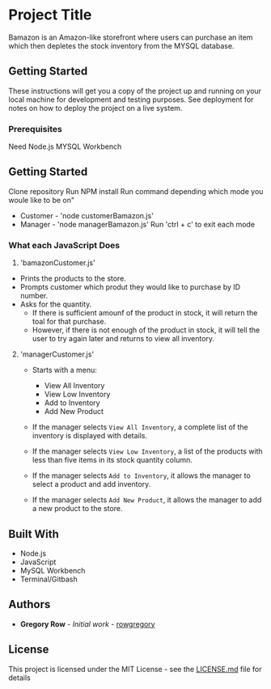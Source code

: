# Project Title

Bamazon is an Amazon-like storefront where users can purchase an item which then depletes the stock inventory from the MYSQL database.

## Getting Started

These instructions will get you a copy of the project up and running on your local machine for development and testing purposes. See deployment for notes on how to deploy the project on a live system.

### Prerequisites

Need Node.js
MYSQL Workbench


## Getting Started

Clone repository
Run NPM install
Run command depending which mode you woule like to be on"
  * Customer - 'node customerBamazon.js'
  * Manager - 'node managerBamazon.js'
Run 'ctrl + c' to exit each mode

### What each JavaScript Does

1. 'bamazonCustomer.js'
  * Prints the products to the store.
  * Prompts customer which produt they would like to purchase by ID number.
  * Asks for the quantity.
    * If there is sufficient amounf of the product in stock, it will return the toal for that purchase.
    * However, if there is not enough of the product in stock, it will tell the user to try again later and returns to view all               inventory.
    
2. 'managerCustomer.js'
   * Starts with a menu:
     * View All Inventory
     * View Low Inventory
     * Add to Inventory
     * Add New Product
     
    * If the manager selects `View All Inventory`, a complete list of the inventory is displayed with details.
    * If the manager selects `View Low Inventory`, a list of the products with less than five items in its stock quantity column.
    * If the manager selects `Add to Inventory`, it allows the manager to select a product and add inventory.
    * If the manager selects `Add New Product`, it allows the manager to add a new product to the store.
     


## Built With

* Node.js
* JavaScript
* MySQL Workbench
* Terminal/Gitbash

## Authors

* **Gregory Row** - *Initial work* - [rowgregory](https://github.com/rowgregory)

## License

This project is licensed under the MIT License - see the [LICENSE.md](LICENSE.md) file for details

